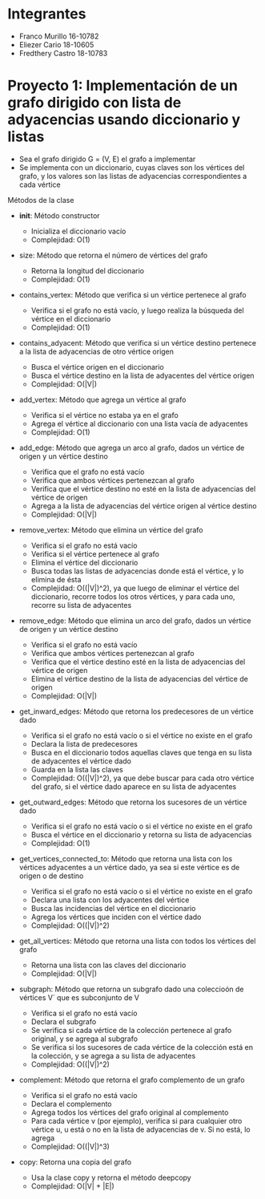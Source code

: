 # Integrantes
- Franco Murillo 16-10782
- Eliezer Cario 18-10605
- Fredthery Castro 18-10783

# Proyecto 1: Implementación de un grafo dirigido con lista de adyacencias usando diccionario y listas

- Sea el grafo dirigido G = (V, E) el grafo a implementar
- Se implementa con un diccionario, cuyas claves son los vértices del grafo, y los valores son las listas de adyacencias correspondientes a cada vértice

Métodos de la clase

- __init__: Método constructor 
    - Inicializa el diccionario vacío
    - Complejidad: O(1)

- size: Método que retorna el número de vértices del grafo
    - Retorna la longitud del diccionario
    - Complejidad: O(1)

- contains_vertex: Método que verifica si un vértice pertenece al grafo
    - Verifica si el grafo no está vacío, y luego realiza la búsqueda del vértice en el diccionario
    - Complejidad: O(1)

- contains_adyacent: Método que verifica si un vértice destino pertenece a la lista de adyacencias de otro vértice origen
    - Busca el vértice origen en el diccionario
    - Busca el vértice destino en la lista de adyacentes del vértice origen
    - Complejidad: O(|V|)

- add_vertex: Método que agrega un vértice al grafo
    - Verifica si el vértice no estaba ya en el grafo
    - Agrega el vértice al diccionario con una lista vacía de adyacentes
    - Complejidad: O(1) 

- add_edge: Método que agrega un arco al grafo, dados un vértice de origen y un vértice destino
    - Verifica que el grafo no está vacío
    - Verifica que ambos vértices pertenezcan al grafo
    - Verifica que el vértice destino no esté en la lista de adyacencias del vértice de origen
    - Agrega a la lista de adyacencias del vértice origen al vértice destino
    - Complejidad: O(|V|)

- remove_vertex: Método que elimina un vértice del grafo
    - Verifica si el grafo no está vacío
    - Verifica si el vértice pertenece al grafo
    - Elimina el vértice del diccionario
    - Busca todas las listas de adyacencias donde está el vértice, y lo elimina de ésta
    - Complejidad: O((|V|)^2), ya que luego de eliminar el vértice del diccionario, recorre todos los otros vértices, y para cada uno, recorre su lista de adyacentes

- remove_edge: Método que elimina un arco del grafo, dados un vértice de origen y un vértice destino 
    - Verifica si el grafo no está vacío
    - Verifica que ambos vértices pertenezcan al grafo
    - Verifica que el vértice destino esté en la lista de adyacencias del vértice de origen
    - Elimina el vértice destino de la lista de adyacencias del vértice de origen
    - Complejidad: O(|V|)

- get_inward_edges: Método que retorna los predecesores de un vértice dado
    - Verifica si el grafo no está vacío o si el vértice no existe en el grafo
    - Declara la lista de predecesores
    - Busca en el diccionario todos aquellas claves que tenga en su lista de adyacentes el vértice dado
    - Guarda en la lista las claves
    - Complejidad: O((|V|)^2), ya que debe buscar para cada otro vértice del grafo, si el vértice dado aparece en su lista de adyacentes

- get_outward_edges: Método que retorna los sucesores de un vértice dado
    - Verifica si el grafo no está vacío o si el vértice no existe en el grafo
    - Busca el vértice en el diccionario y retorna su lista de adyacencias
    - Complejidad: O(1)

- get_vertices_connected_to: Método que retorna una lista con los vértices adyacentes a un vértice dado, ya sea si este vértice es de origen o de destino
    - Verifica si el grafo no está vacío o si el vértice no existe en el grafo
    - Declara una lista con los adyacentes del vértice
    - Busca las incidencias del vértice en el diccionario
    - Agrega los vértices que inciden con el vértice dado
    - Complejidad: O((|V|)^2)

- get_all_vertices: Método que retorna una lista con todos los vértices del grafo
    - Retorna una lista con las claves del diccionario
    - Complejidad: O(|V|)

- subgraph: Método que retorna un subgrafo dado una coleccioón de vértices V´ que es subconjunto de V
    - Verifica si el grafo no está vacío
    - Declara el subgrafo
    - Se verifica si cada vértice de la colección pertenece al grafo original, y se agrega al subgrafo
    - Se verifica si los sucesores de cada vértice de la colección está en la colección, y se agrega a su lista de adyacentes
    - Complejidad: O((|V|)^2) 

- complement: Método que retorna el grafo complemento de un grafo
    - Verifica si el grafo no está vacío
    - Declara el complemento
    - Agrega todos los vértices del grafo original al complemento
    - Para cada vértice v (por ejemplo), verifica si para cualquier otro vértice u, u está o no en la lista de adyacencias de v. Si no está, lo agrega
    - Complejidad: O((|V|)^3)

- copy: Retorna una copia del grafo
    - Usa la clase copy y retorna el método deepcopy
    - Complejidad: O(|V| + |E|)           
